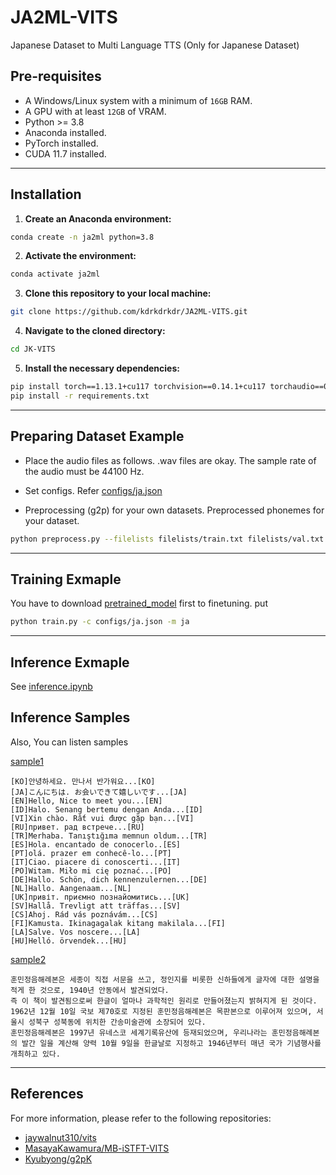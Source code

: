 # JA2ML-VITS
Japanese Dataset to Multi Language TTS (Only for Japanese Dataset)



## Pre-requisites
- A Windows/Linux system with a minimum of `16GB` RAM.
- A GPU with at least `12GB` of VRAM.
- Python >= 3.8
- Anaconda installed.
- PyTorch installed.
- CUDA 11.7 installed.


---
## Installation 
1. **Create an Anaconda environment:**
```sh
conda create -n ja2ml python=3.8
```

2. **Activate the environment:**
```sh
conda activate ja2ml
```

3. **Clone this repository to your local machine:**
```sh
git clone https://github.com/kdrkdrkdr/JA2ML-VITS.git
```

4. **Navigate to the cloned directory:**
```sh
cd JK-VITS
```

5. **Install the necessary dependencies:**

```sh
pip install torch==1.13.1+cu117 torchvision==0.14.1+cu117 torchaudio==0.13.1 --extra-index-url https://download.pytorch.org/whl/cu117
pip install -r requirements.txt
```


---
## Preparing Dataset Example

- Place the audio files as follows. 
.wav files are okay. The sample rate of the audio must be 44100 Hz.


- Set configs. Refer [configs/ja.json](configs/ja.json)


- Preprocessing (g2p) for your own datasets. Preprocessed phonemes for your dataset.
```sh
python preprocess.py --filelists filelists/train.txt filelists/val.txt
```


---
## Training Exmaple

You have to download [pretrained_model](https://github.com/kdrkdrkdr/JA2ML-VITS/releases) first to finetuning.
put

```sh
python train.py -c configs/ja.json -m ja
```

---
## Inference Exmaple
See [inference.ipynb](inference.ipynb)


## Inference Samples
Also, You can listen samples

[sample1](sample_wav/sample.wav)
```
[KO]안녕하세요. 만나서 반가워요...[KO]
[JA]こんにちは. お会いできて嬉しいです...[JA]
[EN]Hello, Nice to meet you...[EN]
[ID]Halo. Senang bertemu dengan Anda...[ID]
[VI]Xin chào. Rất vui được gặp bạn...[VI]
[RU]привет. рад встрече...[RU]
[TR]Merhaba. Tanıştığıma memnun oldum...[TR]
[ES]Hola. encantado de conocerlo..[ES]
[PT]olá. prazer em conhecê-lo...[PT]
[IT]Ciao. piacere di conoscerti...[IT]
[PO]Witam. Miło mi cię poznać...[PO]
[DE]Hallo. Schön, dich kennenzulernen...[DE]
[NL]Hallo. Aangenaam...[NL]
[UK]привіт. приємно познайомитись...[UK]
[SV]Hallå. Trevligt att träffas...[SV]
[CS]Ahoj. Rád vás poznávám...[CS]
[FI]Kamusta. Ikinagagalak kitang makilala...[FI]
[LA]Salve. Vos noscere...[LA]
[HU]Helló. örvendek...[HU]
```

[sample2](sample_wav/sample2.wav)
```
훈민정음해례본은 세종이 직접 서문을 쓰고, 정인지를 비롯한 신하들에게 글자에 대한 설명을 적게 한 것으로, 1940년 안동에서 발견되었다.
즉 이 책이 발견됨으로써 한글이 얼마나 과학적인 원리로 만들어졌는지 밝혀지게 된 것이다. 
1962년 12월 10일 국보 제70호로 지정된 훈민정음해례본은 목판본으로 이루어져 있으며, 서울시 성북구 성북동에 위치한 간송미술관에 소장되어 있다.
훈민정음해례본은 1997년 유네스코 세계기록유산에 등재되었으며, 우리나라는 훈민정음해례본의 발간 일을 계산해 양력 10월 9일을 한글날로 지정하고 1946년부터 매년 국가 기념행사를 개최하고 있다.
```


---
## References
For more information, please refer to the following repositories: 
- [jaywalnut310/vits](https://github.com/jaywalnut310/vits.git)
- [MasayaKawamura/MB-iSTFT-VITS](https://github.com/MasayaKawamura/)
- [Kyubyong/g2pK](https://github.com/Kyubyong/g2pK)